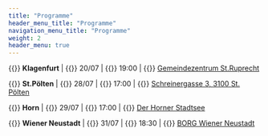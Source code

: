 ```yaml
---
title: "Programme"
header_menu_title: "Programme"
navigation_menu_title: "Programme"
weight: 2
header_menu: true
---
```


{{<icon class="fa fa-road">}}&nbsp;**Klagenfurt**
| {{<icon class="fa fa-calendar">}}&nbsp;20/07
| {{<icon class="fa fa-clock-o">}}&nbsp;19:00
| {{<icon class="fa fa-map-marker">}}&nbsp;[Gemeindezentrum St.Ruprecht](https://goo.gl/maps/p6htgChd1tVhQUn76)

{{<icon class="fa fa-road">}}&nbsp;**St.Pölten**
| {{<icon class="fa fa-calendar">}}&nbsp;28/07
| {{<icon class="fa fa-clock-o">}}&nbsp;17:00
| {{<icon class="fa fa-map-marker">}}&nbsp;[Schreinergasse 3, 3100 St. Pölten](https://goo.gl/maps/ZV6DymNrSuFQccVF6)

{{<icon class="fa fa-road">}}&nbsp;**Horn**
| {{<icon class="fa fa-calendar">}}&nbsp;29/07
| {{<icon class="fa fa-clock-o">}}&nbsp;17:00
| {{<icon class="fa fa-map-marker">}}&nbsp;[Der Horner Stadtsee](https://goo.gl/maps/TAAHA9ZZneecc8um6)

{{<icon class="fa fa-road">}}&nbsp;**Wiener Neustadt**
| {{<icon class="fa fa-calendar">}}&nbsp;31/07
| {{<icon class="fa fa-clock-o">}}&nbsp;18:30
| {{<icon class="fa fa-map-marker">}}&nbsp;[BORG Wiener Neustadt](https://goo.gl/maps/sDxrFX7uNqa3V76LA)

